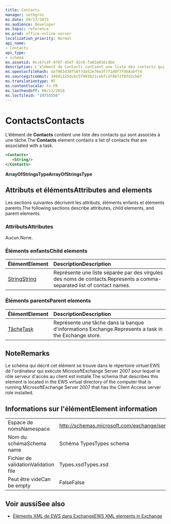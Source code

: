 ```yaml
---
title: Contacts
manager: sethgros
ms.date: 09/17/2015
ms.audience: Developer
ms.topic: reference
ms.prod: office-online-server
localization_priority: Normal
api_name:
- Contacts
api_type:
- schema
ms.assetid: 0cc67cdf-9707-45e7-92c6-fa83a016cdbe
description: L’élément de Contacts contient une liste des contacts qui sont associés à une tâche.
ms.openlocfilehash: da7963d30f58f7da52e76e3f7f1d0f7fd68abf74
ms.sourcegitcommit: 34041125dc8c5f993b21cebfc4f8b72f0fd2cb6f
ms.translationtype: MT
ms.contentlocale: fr-FR
ms.lasthandoff: 06/11/2018
ms.locfileid: "19755556"
---
```

# <a name="contacts"></a><span data-ttu-id="26a2e-103">Contacts</span><span class="sxs-lookup"><span data-stu-id="26a2e-103">Contacts</span></span>

<span data-ttu-id="26a2e-104">L’élément de **Contacts** contient une liste des contacts qui sont associés à une tâche.</span><span class="sxs-lookup"><span data-stu-id="26a2e-104">The **Contacts** element contains a list of contacts that are associated with a task.</span></span> 
  
```xml
<Contacts>
   <String/>
</Contacts>
```

 <span data-ttu-id="26a2e-105">**ArrayOfStringsType**</span><span class="sxs-lookup"><span data-stu-id="26a2e-105">**ArrayOfStringsType**</span></span>
## <a name="attributes-and-elements"></a><span data-ttu-id="26a2e-106">Attributs et éléments</span><span class="sxs-lookup"><span data-stu-id="26a2e-106">Attributes and elements</span></span>

<span data-ttu-id="26a2e-107">Les sections suivantes décrivent les attributs, éléments enfants et éléments parents.</span><span class="sxs-lookup"><span data-stu-id="26a2e-107">The following sections describe attributes, child elements, and parent elements.</span></span>
  
### <a name="attributes"></a><span data-ttu-id="26a2e-108">Attributs</span><span class="sxs-lookup"><span data-stu-id="26a2e-108">Attributes</span></span>

<span data-ttu-id="26a2e-109">Aucun.</span><span class="sxs-lookup"><span data-stu-id="26a2e-109">None.</span></span>
  
### <a name="child-elements"></a><span data-ttu-id="26a2e-110">Éléments enfants</span><span class="sxs-lookup"><span data-stu-id="26a2e-110">Child elements</span></span>

|<span data-ttu-id="26a2e-111">**Élément**</span><span class="sxs-lookup"><span data-stu-id="26a2e-111">**Element**</span></span>|<span data-ttu-id="26a2e-112">**Description**</span><span class="sxs-lookup"><span data-stu-id="26a2e-112">**Description**</span></span>|
|:-----|:-----|
|[<span data-ttu-id="26a2e-113">String</span><span class="sxs-lookup"><span data-stu-id="26a2e-113">String</span></span>](string.md) <br/> |<span data-ttu-id="26a2e-114">Représente une liste séparée par des virgules des noms de contacts.</span><span class="sxs-lookup"><span data-stu-id="26a2e-114">Represents a comma-separated list of contact names.</span></span>  <br/> |
   
### <a name="parent-elements"></a><span data-ttu-id="26a2e-115">Éléments parents</span><span class="sxs-lookup"><span data-stu-id="26a2e-115">Parent elements</span></span>

|<span data-ttu-id="26a2e-116">**Élément**</span><span class="sxs-lookup"><span data-stu-id="26a2e-116">**Element**</span></span>|<span data-ttu-id="26a2e-117">**Description**</span><span class="sxs-lookup"><span data-stu-id="26a2e-117">**Description**</span></span>|
|:-----|:-----|
|[<span data-ttu-id="26a2e-118">Tâche</span><span class="sxs-lookup"><span data-stu-id="26a2e-118">Task</span></span>](task.md) <br/> |<span data-ttu-id="26a2e-119">Représente une tâche dans la banque d'informations Exchange.</span><span class="sxs-lookup"><span data-stu-id="26a2e-119">Represents a task in the Exchange store.</span></span>  <br/> |
   
## <a name="remarks"></a><span data-ttu-id="26a2e-120">Note</span><span class="sxs-lookup"><span data-stu-id="26a2e-120">Remarks</span></span>

<span data-ttu-id="26a2e-121">Le schéma qui décrit cet élément se trouve dans le répertoire virtuel EWS de l'ordinateur qui exécute MicrosoftExchange Server 2007 pour lequel le rôle serveur d'accès au client est installé.</span><span class="sxs-lookup"><span data-stu-id="26a2e-121">The schema that describes this element is located in the EWS virtual directory of the computer that is running MicrosoftExchange Server 2007 that has the Client Access server role installed.</span></span>
  
## <a name="element-information"></a><span data-ttu-id="26a2e-122">Informations sur l'élément</span><span class="sxs-lookup"><span data-stu-id="26a2e-122">Element information</span></span>

|||
|:-----|:-----|
|<span data-ttu-id="26a2e-123">Espace de noms</span><span class="sxs-lookup"><span data-stu-id="26a2e-123">Namespace</span></span>  <br/> |http://schemas.microsoft.com/exchange/services/2006/types  <br/> |
|<span data-ttu-id="26a2e-124">Nom du schéma</span><span class="sxs-lookup"><span data-stu-id="26a2e-124">Schema name</span></span>  <br/> |<span data-ttu-id="26a2e-125">Schéma Types</span><span class="sxs-lookup"><span data-stu-id="26a2e-125">Types schema</span></span>  <br/> |
|<span data-ttu-id="26a2e-126">Fichier de validation</span><span class="sxs-lookup"><span data-stu-id="26a2e-126">Validation file</span></span>  <br/> |<span data-ttu-id="26a2e-127">Types.xsd</span><span class="sxs-lookup"><span data-stu-id="26a2e-127">Types.xsd</span></span>  <br/> |
|<span data-ttu-id="26a2e-128">Peut être vide</span><span class="sxs-lookup"><span data-stu-id="26a2e-128">Can be empty</span></span>  <br/> |<span data-ttu-id="26a2e-129">False</span><span class="sxs-lookup"><span data-stu-id="26a2e-129">False</span></span>  <br/> |
   
## <a name="see-also"></a><span data-ttu-id="26a2e-130">Voir aussi</span><span class="sxs-lookup"><span data-stu-id="26a2e-130">See also</span></span>



- [<span data-ttu-id="26a2e-131">Éléments XML de EWS dans Exchange</span><span class="sxs-lookup"><span data-stu-id="26a2e-131">EWS XML elements in Exchange</span></span>](ews-xml-elements-in-exchange.md)

